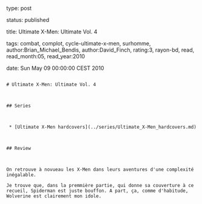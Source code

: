 type: post
status: published
title: Ultimate X-Men: Ultimate Vol. 4
tags:  combat,  complot,  cycle-ultimate-x-men,  surhomme, author:Brian_Michael_Bendis, author:David_Finch, rating:3, rayon-bd, read, read_month:05, read_year:2010
date: Sun May 09 00:00:00 CEST 2010
~~~~~~
# Ultimate X-Men: Ultimate Vol. 4

## Series

 * [Ultimate X-Men hardcovers](../series/Ultimate_X-Men_hardcovers.md)

## Review

On retrouve à novueau les X-Men dans leurs aventures d'une complexité inégalable.  
Je trouve que, dans la premmière partie, qui donne sa couverture à ce recueil, Spiderman est juste bouffon. A part, ça, comme d'habitude, Wolverine est clairement mon idole.